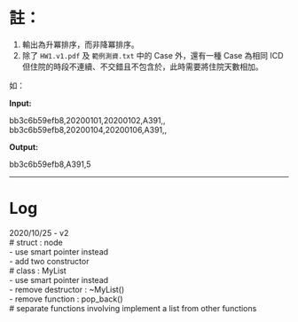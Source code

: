 # 註：

1.	輸出為升冪排序，而非降冪排序。
2.	除了 `HW1.v1.pdf` 及 `範例測資.txt` 中的 Case 外，還有一種 Case 為相同 ICD 但住院的時段不連續、不交錯且不包含於，此時需要將住院天數相加。

如：

**Input:**

bb3c6b59efb8,20200101,20200102,A391,,<br>
bb3c6b59efb8,20200104,20200106,A391,,

**Output:**

bb3c6b59efb8,A391,5

---
# Log

2020/10/25 - v2<br>
\# struct : node<br>
	- use smart pointer instead<br>
	- add two constructor<br>
\# class : MyList<br>
	- use smart pointer instead<br>
	- remove destructor : ~MyList()<br>
	- remove function : pop_back()<br>
\# separate functions involving implement a list from other functions<br>